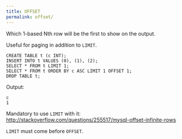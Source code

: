 ```yaml
---
title: OFFSET
permalink: offset/
---
```


Which 1-based Nth row will be the first to show on the output.

Useful for paging in addition to `LIMIT`.

    CREATE TABLE t (c INT);
    INSERT INTO t VALUES (0), (1), (2);
    SELECT * FROM t LIMIT 1;
    SELECT * FROM t ORDER BY c ASC LIMIT 1 OFFSET 1;
    DROP TABLE t;

Output:

    c
    1

Mandatory to use `LIMIT` with it: <http://stackoverflow.com/questions/255517/mysql-offset-infinite-rows>

`LIMIT` must come before `OFFSET`.
